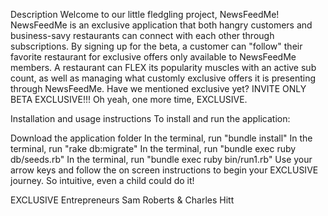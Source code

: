 Description
Welcome to our little fledgling project, NewsFeedMe! NewsFeedMe is an exclusive application that both hangry customers and business-savy restaurants can connect with each other through subscriptions. By signing up for the beta, a customer can "follow" their favorite restaurant for exclusive offers only available to NewsFeedMe members. A restaurant can FLEX its popularity muscles with an active sub count, as well as managing what customly exclusive offers it is presenting through NewsFeedMe. Have we mentioned exclusive yet? INVITE ONLY BETA EXCLUSIVE!!! Oh yeah, one more time, EXCLUSIVE.

Installation and usage instructions
To install and run the application:

Download the application folder
In the terminal, run "bundle install"
In the terminal, run "rake db:migrate"
In the terminal, run "bundle exec ruby db/seeds.rb"
In the terminal, run "bundle exec ruby bin/run1.rb"
Use your arrow keys and follow the on screen instructions to begin your EXCLUSIVE journey. So intuitive, even a child could do it!

EXCLUSIVE Entrepreneurs
Sam Roberts & Charles Hitt